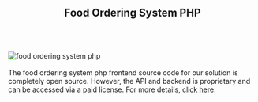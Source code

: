 <h2 style="text-align:center">Food Ordering System PHP</h2><br/><br/>

![food ordering system php](https://admin.ninjascode.com/wp-content/uploads/2025/repoImages/Raymond/Food%20Ordering%20System%20PHP.webp) <br/><br/>The food ordering system php frontend source code for our solution is completely open source. However, the API and backend is proprietary and can be accessed via a paid license. For more details, <a href="https://enatega.com/?utm_source=github&utm_medium=repo&utm_campaign=raymond-food-ordering-system-php" target="_blank">click here</a>.
